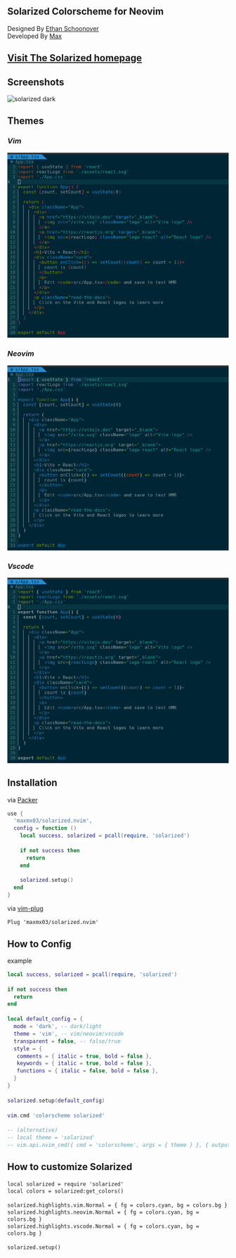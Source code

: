 ## Solarized Colorscheme for Neovim

Designed By [Ethan Schoonover](https://github.com/altercation) <br />
Developed By [Max](https://github.com/maxmx03)

## [Visit The Solarized homepage](https://ethanschoonover.com/solarized/)

## Screenshots

![solarized dark](https://github.com/altercation/solarized/raw/master/img/solarized-vim.png)

## Themes

### *Vim*
<img src="./docs/style_vim.png" />

### *Neovim*
<img src="./docs/style_neovim.png" />

### *Vscode*
<img src="./docs/style_vscode.png" />


## Installation

via [Packer](https://github.com/wbthomason/packer.nvim)
```lua
use {
  'maxmx03/solarized.nvim',
  config = function ()
    local success, solarized = pcall(require, 'solarized')

    if not success then
      return
    end

    solarized.setup()
  end
}
```

via [vim-plug](https://github.com/junegunn/vim-plug)

```vim
Plug 'maxmx03/solarized.nvim'
```
## How to Config

example
```lua
local success, solarized = pcall(require, 'solarized')

if not success then
  return
end

local default_config = {
  mode = 'dark', -- dark/light
  theme = 'vim', -- vim/neovim/vscode
  transparent = false, -- false/true
  style = {
   comments = { italic = true, bold = false },
   keywords = { italic = true, bold = false },
   functions = { italic = false, bold = false },
  }
}

solarized.setup(default_config)

vim.cmd 'colorscheme solarized'

-- (alternative)
-- local theme = 'solarized'
-- vim.api.nvim_cmd({ cmd = 'colorscheme', args = { theme } }, { output = false })
```

## How to customize Solarized

```
local solarized = require 'solarized'
local colors = solarized:get_colors()

solarized.highlights.vim.Normal = { fg = colors.cyan, bg = colors.bg }
solarized.highlights.neovim.Normal = { fg = colors.cyan, bg = colors.bg }
solarized.highlights.vscode.Normal = { fg = colors.cyan, bg = colors.bg }

solarized.setup()
```
